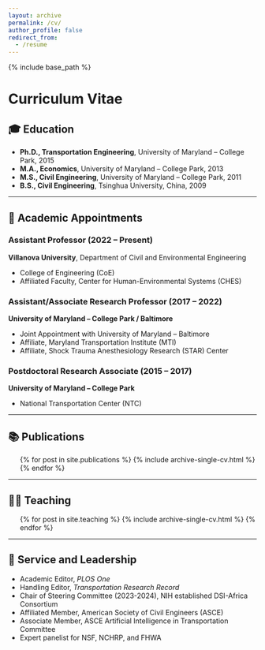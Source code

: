 ```yaml
---
layout: archive
permalink: /cv/
author_profile: false
redirect_from:
  - /resume
---
```


{% include base_path %}

# Curriculum Vitae

## 🎓 Education

- **Ph.D., Transportation Engineering**, University of Maryland – College Park, 2015  
- **M.A., Economics**, University of Maryland – College Park, 2013  
- **M.S., Civil Engineering**, University of Maryland – College Park, 2011  
- **B.S., Civil Engineering**, Tsinghua University, China, 2009  

---

## 💼 Academic Appointments

### Assistant Professor (2022 – Present)  
**Villanova University**, Department of Civil and Environmental Engineering  
- College of Engineering (CoE)  
- Affiliated Faculty, Center for Human-Environmental Systems (CHES)  

### Assistant/Associate Research Professor (2017 – 2022)  
**University of Maryland – College Park / Baltimore**  
- Joint Appointment with University of Maryland – Baltimore  
- Affiliate, Maryland Transportation Institute (MTI)  
- Affiliate, Shock Trauma Anesthesiology Research (STAR) Center  

### Postdoctoral Research Associate (2015 – 2017)  
**University of Maryland – College Park**  
- National Transportation Center (NTC)  

---

## 📚 Publications

<ul>{% for post in site.publications %}
  {% include archive-single-cv.html %}
{% endfor %}</ul>

---

## 🧑‍🏫 Teaching

<ul>{% for post in site.teaching %}
  {% include archive-single-cv.html %}
{% endfor %}</ul>

---

## 🤝 Service and Leadership

- Academic Editor, *PLOS One*  
- Handling Editor, *Transportation Research Record*  
- Chair of Steering Committee (2023-2024), NIH established DSI-Africa Consortium
- Affiliated Member, American Society of Civil Engineers (ASCE)  
- Associate Member, ASCE Artificial Intelligence in Transportation Committee  
- Expert panelist for NSF, NCHRP, and FHWA  